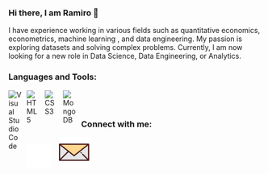 ### Hi there, I am Ramiro 👋

I have experience working in various fields such as quantitative economics, econometrics, machine learning , and data engineering. My passion is exploring datasets and solving complex problems. Currently, I am now looking for a new role in Data Science, Data Engineering, or Analytics. 


### Languages and Tools:

<img align="left" alt="Visual Studio Code" width="26px" src="https://cdn.jsdelivr.net/gh/devicons/devicon/icons//python/python-original.svg" style="padding-right:10px;" />
<img align="left" alt="HTML5" width="26px" src="https://cdn.jsdelivr.net/gh/devicons/devicon/icons/r/r-original.svg" style="padding-right:10px;" />
<img align="left" alt="CSS3" width="26px" src="https://cdn.jsdelivr.net/gh/devicons/devicon/icons/postgresql/postgresql-original.svg" style="padding-right:10px;" />
<img align="left" alt="MongoDB" width="26px" src="https://cdn.jsdelivr.net/gh/devicons/devicon/icons/mongodb/mongodb-original.svg" style="padding-right:10px;" />

<br />
<br />

### Connect with me:

[![website](./img/linkedin-dark.svg)](https://www.linkedin.com/in/ramiro-francisco-mejia/)
&nbsp;&nbsp;
[![website](./img/mail5.svg)](mailto:ramiromejiap@gmail.com)




<!--
**RamiroMejia/RamiroMejia** is a ✨ _special_ ✨ repository because its `README.md` (this file) appears on your GitHub profile.

Here are some ideas to get you started:


-->
